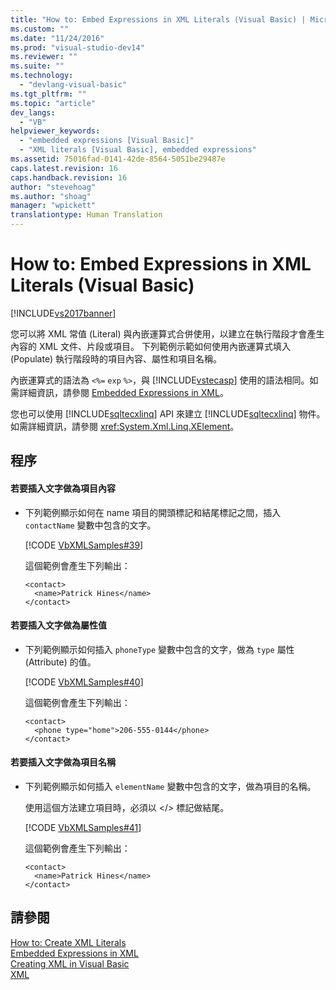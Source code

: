 ```yaml
---
title: "How to: Embed Expressions in XML Literals (Visual Basic) | Microsoft Docs"
ms.custom: ""
ms.date: "11/24/2016"
ms.prod: "visual-studio-dev14"
ms.reviewer: ""
ms.suite: ""
ms.technology: 
  - "devlang-visual-basic"
ms.tgt_pltfrm: ""
ms.topic: "article"
dev_langs: 
  - "VB"
helpviewer_keywords: 
  - "embedded expressions [Visual Basic]"
  - "XML literals [Visual Basic], embedded expressions"
ms.assetid: 75016fad-0141-42de-8564-5051be29487e
caps.latest.revision: 16
caps.handback.revision: 16
author: "stevehoag"
ms.author: "shoag"
manager: "wpickett"
translationtype: Human Translation
---
```

# How to: Embed Expressions in XML Literals (Visual Basic)
[!INCLUDE[vs2017banner](../../../../csharp/includes/vs2017banner.md)]

您可以將 XML 常值 \(Literal\) 與內嵌運算式合併使用，以建立在執行階段才會產生內容的 XML 文件、片段或項目。  下列範例示範如何使用內嵌運算式填入 \(Populate\) 執行階段時的項目內容、屬性和項目名稱。  
  
 內嵌運算式的語法為 `<%=` `exp` `%>`，與 [!INCLUDE[vstecasp](../../../../csharp/language-reference/preprocessor-directives/includes/vstecasp_md.md)] 使用的語法相同。如需詳細資訊，請參閱 [Embedded Expressions in XML](../../../../visual-basic/programming-guide/language-features/xml/embedded-expressions-in-xml.md)。  
  
 您也可以使用 [!INCLUDE[sqltecxlinq](../../../../csharp/programming-guide/concepts/linq/includes/sqltecxlinq_md.md)] API 來建立 [!INCLUDE[sqltecxlinq](../../../../csharp/programming-guide/concepts/linq/includes/sqltecxlinq_md.md)] 物件。  如需詳細資訊，請參閱 <xref:System.Xml.Linq.XElement>。  
  
## 程序  
  
#### 若要插入文字做為項目內容  
  
-   下列範例顯示如何在 name 項目的開頭標記和結尾標記之間，插入 `contactName` 變數中包含的文字。  
  
     [!CODE [VbXMLSamples#39](../CodeSnippet/VS_Snippets_VBCSharp/VbXMLSamples#39)]  
  
     這個範例會產生下列輸出：  
  
    ```  
    <contact>  
      <name>Patrick Hines</name>  
    </contact>  
    ```  
  
#### 若要插入文字做為屬性值  
  
-   下列範例顯示如何插入 `phoneType` 變數中包含的文字，做為 `type` 屬性 \(Attribute\) 的值。  
  
     [!CODE [VbXMLSamples#40](../CodeSnippet/VS_Snippets_VBCSharp/VbXMLSamples#40)]  
  
     這個範例會產生下列輸出：  
  
    ```  
    <contact>  
      <phone type="home">206-555-0144</phone>  
    </contact>  
    ```  
  
#### 若要插入文字做為項目名稱  
  
-   下列範例顯示如何插入 `elementName` 變數中包含的文字，做為項目的名稱。  
  
     使用這個方法建立項目時，必須以 \<\/\> 標記做結尾。  
  
     [!CODE [VbXMLSamples#41](../CodeSnippet/VS_Snippets_VBCSharp/VbXMLSamples#41)]  
  
     這個範例會產生下列輸出：  
  
    ```  
    <contact>  
      <name>Patrick Hines</name>  
    </contact>  
    ```  
  
## 請參閱  
 [How to: Create XML Literals](../../../../visual-basic/programming-guide/language-features/xml/how-to-create-xml-literals.md)   
 [Embedded Expressions in XML](../../../../visual-basic/programming-guide/language-features/xml/embedded-expressions-in-xml.md)   
 [Creating XML in Visual Basic](../../../../visual-basic/programming-guide/language-features/xml/creating-xml.md)   
 [XML](../../../../visual-basic/programming-guide/language-features/xml/index.md)